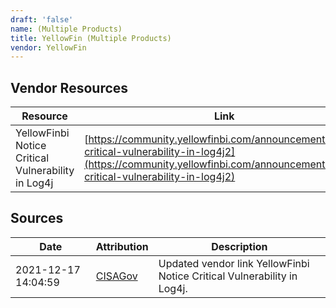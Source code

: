 ```yaml
---
draft: 'false'
name: (Multiple Products)
title: YellowFin (Multiple Products)
vendor: YellowFin
---
```


## Vendor Resources
| Resource | Link |
| --- | --- |
| YellowFinbi Notice Critical Vulnerability in Log4j | [https://community.yellowfinbi.com/announcement/notice-critical-vulnerability-in-log4j2](https://community.yellowfinbi.com/announcement/notice-critical-vulnerability-in-log4j2) |



## Sources
| Date | Attribution | Description |
| --- | --- | --- |
| 2021-12-17 14:04:59 | [CISAGov](https://raw.githubusercontent.com/cisagov/log4j-affected-db/develop/README.md) | Updated vendor link YellowFinbi Notice Critical Vulnerability in Log4j.  |
